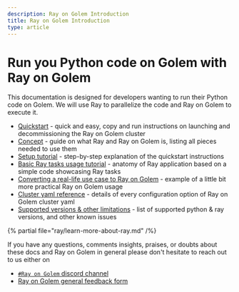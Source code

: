 ```yaml
---
description: Ray on Golem Introduction 
title: Ray on Golem Introduction
type: article
---
```


# Run you Python code on Golem with Ray on Golem

This documentation is designed for developers wanting to run their Python code on Golem.
We will use Ray to parallelize the code and Ray on Golem to execute it.

- [Quickstart](/docs/creators/ray/quickstart) - quick and easy, copy and run instructions on launching and decommissioning the Ray on Golem cluster
- [Concept](/docs/creators/ray/concept) - guide on what Ray and Ray on Golem is, listing all pieces needed to use them
- [Setup tutorial](/docs/creators/ray/setup-tutorial) - step-by-step explanation of the quickstart instructions
- [Basic Ray tasks usage tutorial](/docs/creators/ray/basic-ray-tasks-usage-tutorial) - anatomy of Ray application based on a simple code showcasing Ray tasks
- [Converting a real-life use case to Ray on Golem](/docs/creators/ray/conversion-to-ray-on-golem-tutorial) - example of a little bit more practical Ray on Golem usage
- [Cluster yaml reference](/docs/creators/ray/cluster-yaml-reference) - details of every configuration option of Ray on Golem cluster yaml
- [Supported versions & other limitations](/docs/creators/ray/supported-versions-and-other-limitations) - list of supported python & ray versions, and other known issues


{% partial file="ray/learn-more-about-ray.md" /%}

If you have any questions, comments insights, praises, or doubts about these docs and Ray on Golem in general please don't hesitate to reach out to us either on
- [`#Ray on Golem` discord channel](https://chat.golem.network/) 
- [Ray on Golem general feedback form](https://qkjx8blh5hm.typeform.com/to/GtaCVz0b)


